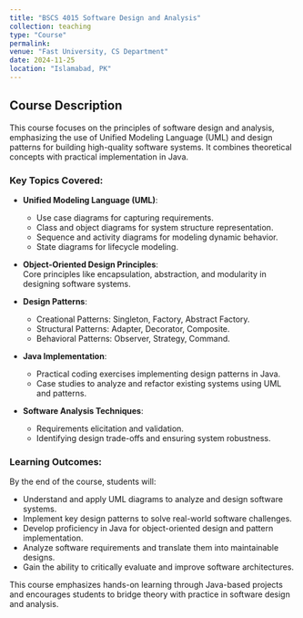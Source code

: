 ```yaml
---
title: "BSCS 4015 Software Design and Analysis"
collection: teaching
type: "Course"
permalink: 
venue: "Fast University, CS Department"
date: 2024-11-25
location: "Islamabad, PK"
---
```


## Course Description  
This course focuses on the principles of software design and analysis, emphasizing the use of Unified Modeling Language (UML) and design patterns for building high-quality software systems. It combines theoretical concepts with practical implementation in Java.  

### Key Topics Covered:  
- **Unified Modeling Language (UML)**:  
  - Use case diagrams for capturing requirements.  
  - Class and object diagrams for system structure representation.  
  - Sequence and activity diagrams for modeling dynamic behavior.  
  - State diagrams for lifecycle modeling.  

- **Object-Oriented Design Principles**:  
  Core principles like encapsulation, abstraction, and modularity in designing software systems.  

- **Design Patterns**:  
  - Creational Patterns: Singleton, Factory, Abstract Factory.  
  - Structural Patterns: Adapter, Decorator, Composite.  
  - Behavioral Patterns: Observer, Strategy, Command.  

- **Java Implementation**:  
  - Practical coding exercises implementing design patterns in Java.  
  - Case studies to analyze and refactor existing systems using UML and patterns.  

- **Software Analysis Techniques**:  
  - Requirements elicitation and validation.  
  - Identifying design trade-offs and ensuring system robustness.  

### Learning Outcomes:  
By the end of the course, students will:  
- Understand and apply UML diagrams to analyze and design software systems.  
- Implement key design patterns to solve real-world software challenges.  
- Develop proficiency in Java for object-oriented design and pattern implementation.  
- Analyze software requirements and translate them into maintainable designs.  
- Gain the ability to critically evaluate and improve software architectures.  

This course emphasizes hands-on learning through Java-based projects and encourages students to bridge theory with practice in software design and analysis.  
